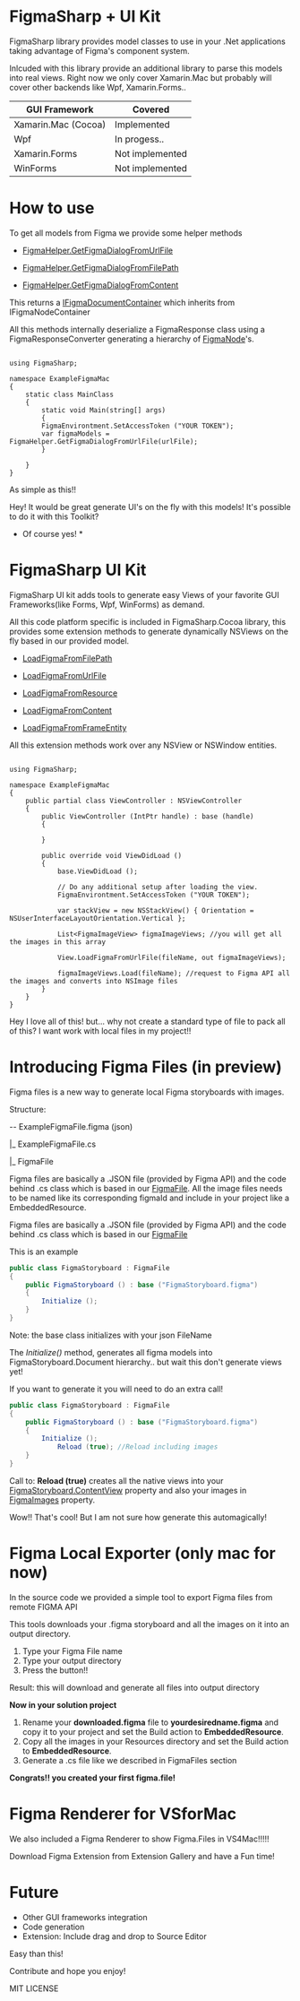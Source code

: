 # FigmaSharp + UI Kit

FigmaSharp library provides model classes to use in your .Net applications taking advantage of Figma's component system.

Inlcuded with this library provide an additional library to parse this models into real views. Right now we only cover Xamarin.Mac but probably will cover other backends like Wpf, Xamarin.Forms..


| GUI Framework               | Covered                   | 
| --------------------------- | ------------------------- |
| Xamarin.Mac (Cocoa)         | Implemented               |
| Wpf                         | In progess..              |
| Xamarin.Forms               | Not implemented           |
| WinForms                    | Not implemented           |


# How to use


To get all models from Figma we provide some helper methods 


* [FigmaHelper.GetFigmaDialogFromUrlFile](https://github.com/netonjm/FigmaSharp/blob/master/FigmaSharp/FigmaHelper.cs#L95-L99)


* [FigmaHelper.GetFigmaDialogFromFilePath](https://github.com/netonjm/FigmaSharp/blob/master/FigmaSharp/FigmaHelper.cs#L101-L105)


* [FigmaHelper.GetFigmaDialogFromContent](https://github.com/netonjm/FigmaSharp/blob/master/FigmaSharp/FigmaHelper.cs#L107-L111)


This returns a [IFigmaDocumentContainer](https://github.com/netonjm/FigmaSharp/blob/master/FigmaSharp/FigmaModels.cs#L164-L167) which inherits from IFigmaNodeContainer


All this methods internally deserialize a FigmaResponse class using a FigmaResponseConverter generating a hierarchy of [FigmaNode](https://github.com/netonjm/FigmaSharp/blob/master/FigmaSharp/FigmaModels.cs)'s.


```CSharp

using FigmaSharp;

namespace ExampleFigmaMac
{
    static class MainClass
    {
        static void Main(string[] args)
        {
		FigmaEnvirontment.SetAccessToken ("YOUR TOKEN");
		var figmaModels = FigmaHelper.GetFigmaDialogFromUrlFile(urlFile);
        }

    }
}

```

As simple as this!!

Hey! It would be great generate UI's on the fly with this models! It's possible to do it with this Toolkit?
* Of course yes! *

# FigmaSharp UI Kit

FigmaSharp UI kit adds tools to generate easy Views of your favorite GUI Frameworks(like Forms, Wpf, WinForms) as demand.


All this code platform specific is included in FigmaSharp.Cocoa library, this provides some extension methods to generate dynamically NSViews on the fly based in our provided model.


* [LoadFigmaFromFilePath](https://github.com/netonjm/FigmaSharp/blob/master/FigmaSharp.Cocoa/FigmaViewExtensions.cs#L44)


* [LoadFigmaFromUrlFile](https://github.com/netonjm/FigmaSharp/blob/master/FigmaSharp.Cocoa/FigmaViewExtensions.cs#L55)


* [LoadFigmaFromResource](https://github.com/netonjm/FigmaSharp/blob/master/FigmaSharp.Cocoa/FigmaViewExtensions.cs#L65)


* [LoadFigmaFromContent](https://github.com/netonjm/FigmaSharp/blob/master/FigmaSharp.Cocoa/FigmaViewExtensions.cs#L80)


* [LoadFigmaFromFrameEntity](https://github.com/netonjm/FigmaSharp/blob/master/FigmaSharp.Cocoa/FigmaViewExtensions.cs#L94)


All this extension methods work over any NSView or NSWindow entities.



```CSharp

using FigmaSharp;

namespace ExampleFigmaMac
{
	public partial class ViewController : NSViewController
	{
		public ViewController (IntPtr handle) : base (handle)
		{

		}

		public override void ViewDidLoad ()
		{
			base.ViewDidLoad ();

			// Do any additional setup after loading the view.
			FigmaEnvirontment.SetAccessToken ("YOUR TOKEN");

			var stackView = new NSStackView() { Orientation = NSUserInterfaceLayoutOrientation.Vertical };

			List<FigmaImageView> figmaImageViews; //you will get all the images in this array

			View.LoadFigmaFromUrlFile(fileName, out figmaImageViews);

			figmaImageViews.Load(fileName); //request to Figma API all the images and converts into NSImage files
		}
	}
}

```

Hey I love all of this! but... why not create a standard type of file to pack all of this? I want work with local files in my project!!

# Introducing Figma Files (in preview)

Figma files is a new way to generate local Figma storyboards with images.

Structure:

--  ExampleFigmaFile.figma (json)

|_ ExampleFigmaFile.cs
 
  |_ FigmaFile
       

Figma files are basically a .JSON file (provided by Figma API) and the code behind .cs class which is based in our [FigmaFile](https://github.com/netonjm/FigmaSharp/blob/master/FigmaSharp.Cocoa/FigmaFile.cs). All the image files needs to be named like its corresponding figmaId and include in your project like a EmbeddedResource. 


Figma files are basically a .JSON file (provided by Figma API) and the code behind .cs class which is based in our [FigmaFile](https://github.com/netonjm/FigmaSharp/blob/master/FigmaSharp.Cocoa/FigmaFile.cs)

This is an example


```csharp
public class FigmaStoryboard : FigmaFile
{
	public FigmaStoryboard () : base ("FigmaStoryboard.figma")
	{
		Initialize ();
	}
}
```

Note: the base class initializes with your json FileName


The *Initialize()* method, generates all figma models into FigmaStoryboard.Document hierarchy.. but wait this don't generate views yet!


If you want to generate it you will need to do an extra call!


```csharp
public class FigmaStoryboard : FigmaFile
{
	public FigmaStoryboard () : base ("FigmaStoryboard.figma")
	{
		Initialize ();
      		Reload (true); //Reload including images
	}
}
```

Call to: **Reload (true)** creates all the native views into your [FigmaStoryboard.ContentView](https://github.com/netonjm/FigmaSharp/blob/master/FigmaSharp.Cocoa/FigmaFile.cs#L14) property and also your  images in [FigmaImages](https://github.com/netonjm/FigmaSharp/blob/master/FigmaSharp.Cocoa/FigmaFile.cs#L12) property.


Wow!! That's cool! But I am not sure how generate this automagically!



# Figma Local Exporter (only mac for now)

In the source code we provided a simple tool to export Figma files from remote FIGMA API

This tools downloads your .figma storyboard and all the images on it into an output directory. 


1) Type your Figma File name
2) Type your output directory
3) Press the button!!

Result: this will download and generate all files into output directory

**Now in your solution project**

1) Rename your **downloaded.figma** file to **yourdesiredname.figma** and copy it to your project and set the Build action to **EmbeddedResource**.
2) Copy all the images in your Resources directory and set the Build action to **EmbeddedResource**.
3) Generate a .cs file like we described in FigmaFiles section

**Congrats!! you created your first figma.file!**


# Figma Renderer for VSforMac


We also included a Figma Renderer to show Figma.Files in VS4Mac!!!!!


Download Figma Extension from Extension Gallery and have a Fun time!


# Future

* Other GUI frameworks integration
* Code generation 
* Extension: Include drag and drop to Source Editor 

Easy than this!



Contribute and hope you enjoy!



MIT LICENSE

